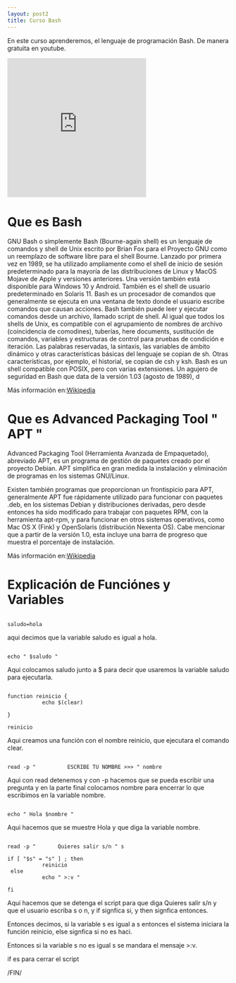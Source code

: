 ```yaml
---
layout: post2
title: Curso Bash
---
```


En este curso aprenderemos, el lenguaje de programación Bash.
De manera gratuita en youtube.

<iframe width="315" height="315" src="https://www.youtube.com/embed/videoseries?list=PLXlUQkUlBNQM8E4ElZgpGJHkh1kSe31QO" frameborder="0" allow="accelerometer; autoplay; encrypted-media; gyroscope; picture-in-picture" allowfullscreen></iframe>

# Que es Bash

GNU Bash o simplemente Bash (Bourne-again shell) es un lenguaje de comandos y shell de Unix escrito por Brian Fox para el Proyecto GNU como un reemplazo de software libre para el shell Bourne. Lanzado por primera vez en 1989, se ha utilizado ampliamente como el shell de inicio de sesión predeterminado para la mayoría de las distribuciones de Linux y MacOS Mojave de Apple y versiones anteriores. Una versión también está disponible para Windows 10 y Android.  También es el shell de usuario predeterminado en Solaris 11.
Bash es un procesador de comandos que generalmente se ejecuta en una ventana de texto donde el usuario escribe comandos que causan acciones. Bash también puede leer y ejecutar comandos desde un archivo, llamado script de shell. Al igual que todos los shells de Unix, es compatible con el agrupamiento de nombres de archivo (coincidencia de comodines), tuberías, here documents, sustitución de comandos, variables y estructuras de control para pruebas de condición e iteración. Las palabras reservadas, la sintaxis, las variables de ámbito dinámico y otras características básicas del lenguaje se copian de sh. Otras características, por ejemplo, el historial, se copian de csh y ksh. Bash es un shell compatible con POSIX, pero con varias extensiones.
Un agujero de seguridad en Bash que data de la versión 1.03 (agosto de 1989), d

Más información en: ​<a href="https://es.wikipedia.org/wiki/Bash" target="_blank">Wikipedia</a>

# Que es Advanced Packaging Tool " APT "

Advanced Packaging Tool (Herramienta Avanzada de Empaquetado), abreviado APT, es un programa de gestión de paquetes creado por el proyecto Debian. APT simplifica en gran medida la instalación y eliminación de programas en los sistemas GNU/Linux.

Existen también programas que proporcionan un frontispicio para APT, generalmente
APT fue rápidamente utilizado para funcionar con paquetes .deb, en los sistemas Debian y distribuciones derivadas, pero desde entonces ha sido modificado para trabajar con paquetes RPM, con la herramienta apt-rpm, y para funcionar en otros sistemas operativos, como Mac OS X (Fink) y OpenSolaris (distribución Nexenta OS). Cabe mencionar que a partir de la versión 1.0, esta incluye una barra de progreso que muestra el porcentaje de instalación.

Más información en: ​<a href="https://es.wikipedia.org/wiki/Advanced_Packaging_Tool" target="_blank">Wikipedia</a>

# Explicación de Funciónes y Variables

```shell

saludo=hola

```

aqui decimos que la variable saludo es igual a hola.

```shell

echo " $saludo "

```

Aqui colocamos saludo junto a $ para decir que usaremos la variable saludo para ejecutarla.

```shell

function reinicio {
           echo $(clear)

}

reinicio

```

Aqui creamos una función con el nombre reinicio, que ejecutara el comando clear.

```shell

read -p "          ESCRIBE TU NOMBRE >>> " nombre

```

Aqui con read detenemos y con -p hacemos que se pueda escribir una pregunta y en la parte  final colocamos nombre para encerrar lo que escribimos en la variable nombre.

```shell

echo " Hola $nombre "

```

Aqui hacemos que se muestre Hola y que diga la variable nombre.

```shell

read -p "       Quieres salir s/n " s

if [ "$s" = "s" ] ; then
           reinicio
 else
           echo " >:v "

fi

```

Aqui hacemos que se detenga el script para que diga Quieres salir s/n y que el usuario escriba s o n, y  if signfica si, y then signfica entonces.

Entonces decimos, si la variable s es igual a   s entonces el sistema iniciara la función reinicio, else signfica si no es haci.

Entonces si la variable s no es igual s se mandara el mensaje >:v.

if es para cerrar el script

/FIN/

